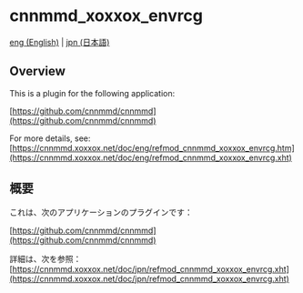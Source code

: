 # cnnmmd_xoxxox_envrcg

[eng (English)](#Overview) | [jpn (日本語)](#概要)

## Overview

This is a plugin for the following application:

[https://github.com/cnnmmd/cnnmmd](https://github.com/cnnmmd/cnnmmd)

For more details, see:  
[https://cnnmmd.xoxxox.net/doc/eng/refmod_cnnmmd_xoxxox_envrcg.htm](https://cnnmmd.xoxxox.net/doc/eng/refmod_cnnmmd_xoxxox_envrcg.xht)

## 概要

これは、次のアプリケーションのプラグインです：

[https://github.com/cnnmmd/cnnmmd](https://github.com/cnnmmd/cnnmmd)

詳細は、次を参照：[https://cnnmmd.xoxxox.net/doc/jpn/refmod_cnnmmd_xoxxox_envrcg.xht](https://cnnmmd.xoxxox.net/doc/jpn/refmod_cnnmmd_xoxxox_envrcg.xht)